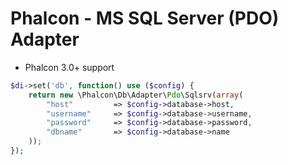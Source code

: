 # Phalcon - MS SQL Server (PDO) Adapter

- Phalcon 3.0+ support

```php
$di->set('db', function() use ($config) {
	return new \Phalcon\Db\Adapter\Pdo\Sqlsrv(array(
		"host"         => $config->database->host,
		"username"     => $config->database->username,
		"password"     => $config->database->password,
		"dbname"       => $config->database->name
	));
});

```
